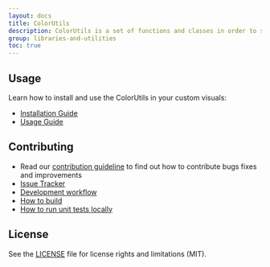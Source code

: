 ```yaml
---
layout: docs
title: ColorUtils
description: ColorUtils is a set of functions and classes in order to simplify color manipulations for Power BI custom visuals
group: libraries-and-utilities
toc: true
---
```


## Usage
Learn how to install and use the ColorUtils in your custom visuals:
* [Installation Guide](https://github.com/Microsoft/powerbi-visuals-utils-colorutils/blob/master/docs/usage/installation-guide.md)
* [Usage Guide](https://github.com/Microsoft/powerbi-visuals-utils-colorutils/blob/master/docs/usage/usage-guide.md)

## Contributing
* Read our [contribution guideline](https://github.com/Microsoft/powerbi-visuals-utils-colorutils/blob/master/CONTRIBUTING.md) to find out how to contribute bugs fixes and improvements
* [Issue Tracker](https://github.com/Microsoft/powerbi-visuals-utils-colorutils/issues)
* [Development workflow](https://github.com/Microsoft/powerbi-visuals-utils-colorutils/blob/master/docs/dev/development-workflow.md)
* [How to build](https://github.com/Microsoft/powerbi-visuals-utils-colorutils/blob/master/docs/dev/development-workflow.md#how-to-build)
* [How to run unit tests locally](https://github.com/Microsoft/powerbi-visuals-utils-colorutils/blob/master/docs/dev/development-workflow.md#how-to-run-unit-tests-locally)

## License
See the [LICENSE](https://github.com/Microsoft/powerbi-visuals-utils-colorutils/blob/master/LICENSE) file for license rights and limitations (MIT).
